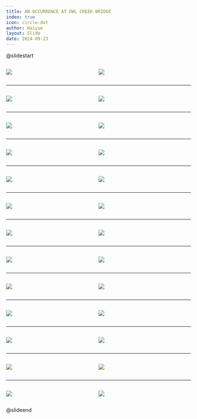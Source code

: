 ```yaml
---
title: AN OCCURRENCE AT OWL CREEK BRIDGE
index: true
icon: circle-dot
author: Haiyue
layout: Slide
date: 2024-09-23
---
```

 
@slidestart

<div style="display:flex">
<div style="flex:1">

![](/reading/english/Level-Z/AN%20OCCURRENCE%20AT%20OWL%20CREEK%20BRIDGE/001.webp)
</div>
<div style="flex:1">

![](/reading/english/Level-Z/AN%20OCCURRENCE%20AT%20OWL%20CREEK%20BRIDGE/002.webp)
</div>
</div>

---

<div style="display:flex">
<div style="flex:1">

![](/reading/english/Level-Z/AN%20OCCURRENCE%20AT%20OWL%20CREEK%20BRIDGE/003.webp)
</div>
<div style="flex:1">

![](/reading/english/Level-Z/AN%20OCCURRENCE%20AT%20OWL%20CREEK%20BRIDGE/004.webp)
</div>
</div>

---

<div style="display:flex">
<div style="flex:1">

![](/reading/english/Level-Z/AN%20OCCURRENCE%20AT%20OWL%20CREEK%20BRIDGE/005.webp)
</div>
<div style="flex:1">

![](/reading/english/Level-Z/AN%20OCCURRENCE%20AT%20OWL%20CREEK%20BRIDGE/006.webp)
</div>
</div>

---

<div style="display:flex">
<div style="flex:1">

![](/reading/english/Level-Z/AN%20OCCURRENCE%20AT%20OWL%20CREEK%20BRIDGE/007.webp)
</div>
<div style="flex:1">

![](/reading/english/Level-Z/AN%20OCCURRENCE%20AT%20OWL%20CREEK%20BRIDGE/008.webp)
</div>
</div>

---

<div style="display:flex">
<div style="flex:1">

![](/reading/english/Level-Z/AN%20OCCURRENCE%20AT%20OWL%20CREEK%20BRIDGE/009.webp)
</div>
<div style="flex:1">

![](/reading/english/Level-Z/AN%20OCCURRENCE%20AT%20OWL%20CREEK%20BRIDGE/010.webp)
</div>
</div>

---

<div style="display:flex">
<div style="flex:1">

![](/reading/english/Level-Z/AN%20OCCURRENCE%20AT%20OWL%20CREEK%20BRIDGE/011.webp)
</div>
<div style="flex:1">

![](/reading/english/Level-Z/AN%20OCCURRENCE%20AT%20OWL%20CREEK%20BRIDGE/012.webp)
</div>
</div>

---

<div style="display:flex">
<div style="flex:1">

![](/reading/english/Level-Z/AN%20OCCURRENCE%20AT%20OWL%20CREEK%20BRIDGE/013.webp)
</div>
<div style="flex:1">

![](/reading/english/Level-Z/AN%20OCCURRENCE%20AT%20OWL%20CREEK%20BRIDGE/014.webp)
</div>
</div>

---

<div style="display:flex">
<div style="flex:1">

![](/reading/english/Level-Z/AN%20OCCURRENCE%20AT%20OWL%20CREEK%20BRIDGE/015.webp)
</div>
<div style="flex:1">

![](/reading/english/Level-Z/AN%20OCCURRENCE%20AT%20OWL%20CREEK%20BRIDGE/016.webp)
</div>
</div>

---

<div style="display:flex">
<div style="flex:1">

![](/reading/english/Level-Z/AN%20OCCURRENCE%20AT%20OWL%20CREEK%20BRIDGE/017.webp)
</div>
<div style="flex:1">

![](/reading/english/Level-Z/AN%20OCCURRENCE%20AT%20OWL%20CREEK%20BRIDGE/018.webp)
</div>
</div>

---

<div style="display:flex">
<div style="flex:1">

![](/reading/english/Level-Z/AN%20OCCURRENCE%20AT%20OWL%20CREEK%20BRIDGE/019.webp)
</div>
<div style="flex:1">

![](/reading/english/Level-Z/AN%20OCCURRENCE%20AT%20OWL%20CREEK%20BRIDGE/020.webp)
</div>
</div>

---

<div style="display:flex">
<div style="flex:1">

![](/reading/english/Level-Z/AN%20OCCURRENCE%20AT%20OWL%20CREEK%20BRIDGE/021.webp)
</div>
<div style="flex:1">

![](/reading/english/Level-Z/AN%20OCCURRENCE%20AT%20OWL%20CREEK%20BRIDGE/022.webp)
</div>
</div>

---

<div style="display:flex">
<div style="flex:1">

![](/reading/english/Level-Z/AN%20OCCURRENCE%20AT%20OWL%20CREEK%20BRIDGE/023.webp)
</div>
<div style="flex:1">

![](/reading/english/Level-Z/AN%20OCCURRENCE%20AT%20OWL%20CREEK%20BRIDGE/024.webp)
</div>
</div>

---

<div style="display:flex">
<div style="flex:1">

![](/reading/english/Level-Z/AN%20OCCURRENCE%20AT%20OWL%20CREEK%20BRIDGE/025.webp)
</div>
<div style="flex:1">

![](/reading/english/Level-Z/AN%20OCCURRENCE%20AT%20OWL%20CREEK%20BRIDGE/026.webp)
</div>
</div>

@slideend
